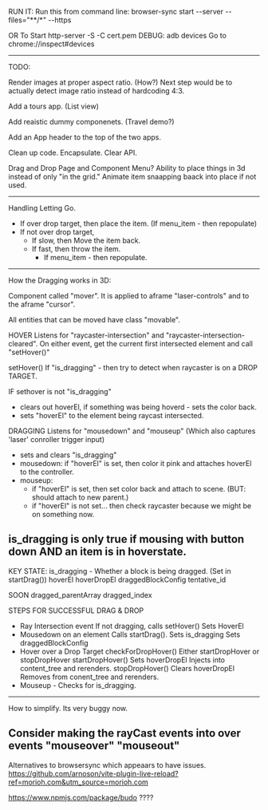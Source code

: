 RUN IT:
Run this from command line:
browser-sync start --server --files="**/*" --https

OR To Start
http-server -S -C cert.pem
DEBUG:
adb devices
Go to chrome://inspect#devices

----
TODO:

Render images at proper aspect ratio. (How?)
Next step would be to actually detect image ratio instead of hardcoding 4:3.

Add a tours app. (List view)

Add reaistic dummy componenets. (Travel demo?)

Add an App header to the top of the two apps.

Clean up code. Encapsulate. Clear API.

Drag and Drop Page and Component Menu?
Ability to place things in 3d instead of only "in the grid."
Animate item snaapping baack into place if not used.


----
Handling Letting Go.
* If over drop target, then place the item. (If menu_item - then repopulate)
* If not over drop target,
    * If slow, then Move the item back.
    * If fast, then throw the item.
        * If menu_item - then repopulate.
----

How the Dragging works in 3D:

Component called "mover".
It is applied to aframe "laser-controls" and to the aframe "cursor". 

All entities that can be moved have class "movable".

HOVER
Listens for "raycaster-intersection" and "raycaster-intersection-cleared".
On either event, get the current first intersected element and call "setHover()"

setHover() 
If "is_dragging" - then try to detect when raycaster is on a DROP TARGET.

IF sethover is not "is_dragging"
* clears out hoverEl, if something was being hoverd - sets the color back.
* sets "hoverEl" to the element being raycast intersected.

DRAGGING
Listens for "mousedown" and "mouseup" (Which also captures 'laser' conroller trigger input)
* sets and clears "is_dragging"
* mousedown: if "hoverEl" is set, then color it pink and attaches hoverEl to the controller.
* mouseup: 
    * if "hoverEl" is set, then set color back and attach to scene. (BUT: should attach to new parent.)
    * if "hoverEl" is not set... then check raycaster because we might be on something now.

is_dragging is only true if mousing with button down AND an item is in hoverstate.
----
KEY STATE: 
is_dragging - Whether a block is being dragged. (Set in startDrag())
hoverEl
hoverDropEl
draggedBlockConfig
tentative_id

SOON
dragged_parentArray
dragged_index


STEPS FOR SUCCESSFUL DRAG & DROP
* Ray Intersection event
    If not dragging, calls setHover()
        Sets HoverEl
* Mousedown on an element 
    Calls startDrag(). 
        Sets is_dragging 
        Sets draggedBlockConfig
* Hover over a Drop Target
    checkForDropHover()
        Either startDropHover or stopDropHover
        startDropHover()
            Sets hoverDropEl
            Injects into content_tree and rerenders.
        stopDropHover()
            Clears hoverDropEl
            Removes from conent_tree and rerenders.
* Mouseup - Checks for is_dragging.
    

----
How to simplify. Its very buggy now.

Consider making the rayCast events into over events "mouseover" "mouseout"
----


Alternatives to browsersync which appeaars to have issues. 
https://github.com/arnoson/vite-plugin-live-reload?ref=morioh.com&utm_source=morioh.com

https://www.npmjs.com/package/budo ????